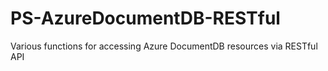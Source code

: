 # PS-AzureDocumentDB-RESTful
Various functions for accessing Azure DocumentDB resources via RESTful API
